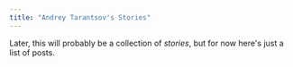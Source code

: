 ```yaml
---
title: "Andrey Tarantsov's Stories"
---
```


Later, this will probably be a collection of _stories_, but for now here's
just a list of posts.